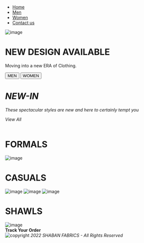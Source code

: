 <!DOCTYPE html>
<html lang="en">
<head>
    <meta charset="UTF-8">
    <meta http-equiv="X-UA-Compatible" content="IE=edge">
    <meta name="viewport" content="width=device-width, initial-scale=1.0">
    <title>Home design's</title>
    <link rel="stylesheet" href="style.css">
</head>
<body class="banner">
    <div class="navbar">
        <ul class="navbar_ul">
            <li><a href="index.html">Home</a></li>
            <li><a href="#">Men</a></li>
            <li><a href="#">Women</a></li>
            <li><a href="contact.html">Contact us</a></li>
        </ul>
    </div>
    <div>
       <div class="md_long_img">
            <img class="md_long_img_inside" src="images/longImage.PNG" alt="image">
       </div>
       <div class="content">
            <h1>NEW DESIGN AVAILABLE</h1>
            <P>Moving into a new ERA of Clothing.</P>
            <div>
                <button type="button"><span></span></span>MEN</button>
                <button type="button"><span></span>WOMEN</button>
            </div>
        </div>
       <div class="md_view_image">
            <div class="md_contain_view">
                <div>
                    <h1><i>NEW-IN</i></h1>
                    <p class="margin_view"><i>These spectacular styles are new and here to certainly tempt you</i></p>
                </div>
                <a class="md_cursor md_viewAll"><i>View All</i></a>
            </div>
            <div class="md_img_contain">
                <img class="md_cursor md_cloth_img" src="images/img1.jpg" alt="">
                <img class="md_cursor md_cloth_img" src="images/img2.jpg" alt="">
                <img class="md_cursor md_cloth_img" src="images/img3.jpg" alt="">
            </div>
        </div>
        <div>
            <h1 class="md_heading">FORMALS</h1>
            <div class="md_long_img image_long_between">
                <img class="md_long_img_inside md_cursor" src="images/longImage2.PNG" alt="image">
            </div>
        </div>
        <div>
            <h1 class="md_heading">CASUALS</h1>
            <div class="md_casual_contain">
                <img class="md_long_img_casual md_cursor" src="images/casual1.PNG" alt="image">
                <img class="md_long_img_casual md_cursor" src="images/casual2.PNG" alt="image">
                <img class="md_long_img_casual md_cursor" src="images/casual3.PNG" alt="image">
            </div>
        </div>
        <div>
            <h1 class="md_heading">SHAWLS</h1>
            <div class="md_long_img image_long_between">
                <img class="md_long_img_inside md_cursor" src="images/longImage3.PNG" alt="image">
            </div>
        </div>
    </div>
    <footer class="md_footer">
        <div class="md_footer_inside">
            <div class="md_cursor md_font_14">
                <b>Track Your Order</b>
            </div>
            <div>
                <img class="md_copyright_img" src="Copyright.png" alt="copyright">
                <i>2022 SHABAN FABRICS - All Rights Reserved</i>
            </div>
        </div>
   </footer>
</body>
</html>
